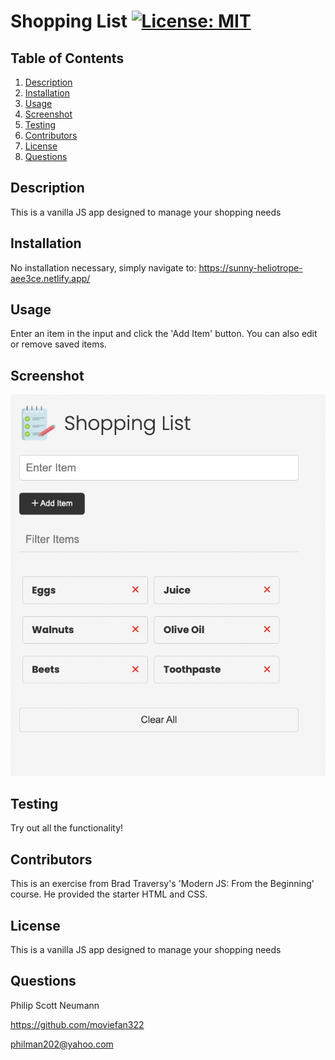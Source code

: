 
# Shopping List [![License: MIT](https://img.shields.io/badge/License-MIT-yellow.svg)](https://opensource.org/licenses/MIT)

## Table of Contents

1. [Description](#description)
2. [Installation](#installation)
3. [Usage](#usage)
4. [Screenshot](#screenshot)
5. [Testing](#testing)
6. [Contributors](#contributors)
7. [License](#license)
8. [Questions](#questions)

## Description <a id="description"></a>
    
This is a vanilla JS app designed to manage your shopping needs
    
## Installation <a id="installation"></a>
    
No installation necessary, simply navigate to: https://sunny-heliotrope-aee3ce.netlify.app/

## Usage <a id="usage"></a>
    
Enter an item in the input and click the 'Add Item' button. You can also edit or remove saved items.    

## Screenshot <a id="screenshot"></a>
![Screenshot of webpage](./images/screenshot.png)

## Testing <a id="testing"></a>

Try out all the functionality!

## Contributors <a id="contributors"></a>
    
This is an exercise from Brad Traversy's 'Modern JS: From the Beginning' course. He provided the starter HTML and CSS.

## License <a id="license"></a>
    
This is a vanilla JS app designed to manage your shopping needs

## Questions <a id="questions"></a>

Philip Scott Neumann

https://github.com/moviefan322

philman202@yahoo.com
    